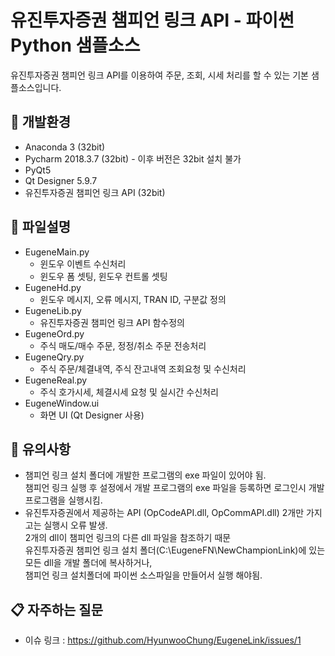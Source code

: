 # 유진투자증권 챔피언 링크 API - 파이썬 Python 샘플소스
유진투자증권 챔피언 링크 API를 이용하여 주문, 조회, 시세 처리를 할 수 있는 기본 샘플소스입니다.

## :microscope: 개발환경
* Anaconda 3 (32bit)
* Pycharm 2018.3.7 (32bit) - 이후 버전은 32bit 설치 불가
* PyQt5
* Qt Designer 5.9.7
* 유진투자증권 챔피언 링크 API (32bit)

## :floppy_disk: 파일설명
* EugeneMain.py
  * 윈도우 이벤트 수신처리
  * 윈도우 폼 셋팅, 윈도우 컨트롤 셋팅
* EugeneHd.py
  * 윈도우 메시지, 오류 메시지, TRAN ID, 구분값 정의  
* EugeneLib.py
  * 유진투자증권 챔피언 링크 API 함수정의
* EugeneOrd.py
  * 주식 매도/매수 주문, 정정/취소 주문 전송처리
* EugeneQry.py
  * 주식 주문/체결내역, 주식 잔고내역 조회요청 및 수신처리
* EugeneReal.py
  * 주식 호가시세, 체결시세 요청 및 실시간 수신처리
* EugeneWindow.ui
  * 화면 UI (Qt Designer 사용)

## :dart: 유의사항
* 챔피언 링크 설치 폴더에 개발한 프로그램의 exe 파일이 있어야 됨.  
  챔피언 링크 실행 후 설정에서 개발 프로그램의 exe 파일을 등록하면 로그인시 개발 프로그램을 실행시킴.
* 유진투자증권에서 제공하는 API (OpCodeAPI.dll, OpCommAPI.dll) 2개만 가지고는 실행시 오류 발생.  
  2개의 dll이 챔피언 링크의 다른 dll 파일을 참조하기 때문  
  유진투자증권 챔피언 링크 설치 폴더(C:\EugeneFN\NewChampionLink)에 있는 모든 dll을 개발 폴더에 복사하거나,  
  챔피언 링크 설치폴더에 파이썬 소스파일을 만들어서 실행 해야됨.

## :clipboard: 자주하는 질문
* 이슈 링크 : <https://github.com/HyunwooChung/EugeneLink/issues/1>
